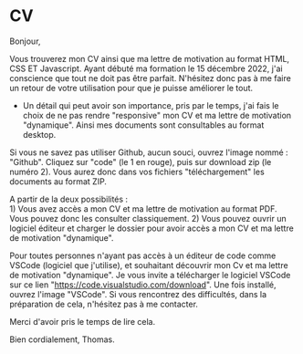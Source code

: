 # CV

Bonjour,

Vous trouverez mon CV ainsi que ma lettre de motivation au format HTML, CSS ET Javascript. Ayant débuté ma formation le 15 décembre 2022, j'ai conscience que tout ne doit pas être parfait. N'hésitez donc pas à me faire un retour de votre utilisation pour que je puisse améliorer le tout.
- Un détail qui peut avoir son importance, pris par le temps, j'ai fais le choix de ne pas rendre "responsive" mon CV et ma lettre de motivation "dynamique". Ainsi mes documents sont consultables au format desktop. 

Si vous ne savez pas utiliser Github, aucun souci, ouvrez l'image nommé : "Github". Cliquez sur "code" (le 1 en rouge), puis sur download zip (le numéro 2). Vous aurez donc dans vos fichiers "téléchargement" les documents au format ZIP. 

A partir de la deux possibilités :  
        1) Vous avez accès a mon CV et ma lettre de motivation au format PDF. Vous pouvez donc les consulter classiquement.
        2) Vous pouvez ouvrir un logiciel éditeur et charger le dossier pour avoir accès a mon CV et ma lettre de motivation "dynamique".

Pour toutes personnes n'ayant pas accès à un éditeur de code comme VSCode (logiciel que j'utilise), et souhaitant découvrir mon Cv et ma lettre de motivation "dynamique". 
Je vous invite a télécharger le logiciel VSCode sur ce lien "https://code.visualstudio.com/download". 
Une fois installé, ouvrez l'image "VSCode".
Si vous rencontrez des difficultés, dans la préparation de cela, n'hésitez pas à me contacter.

Merci d'avoir pris le temps de lire cela.

Bien cordialement,
Thomas.
